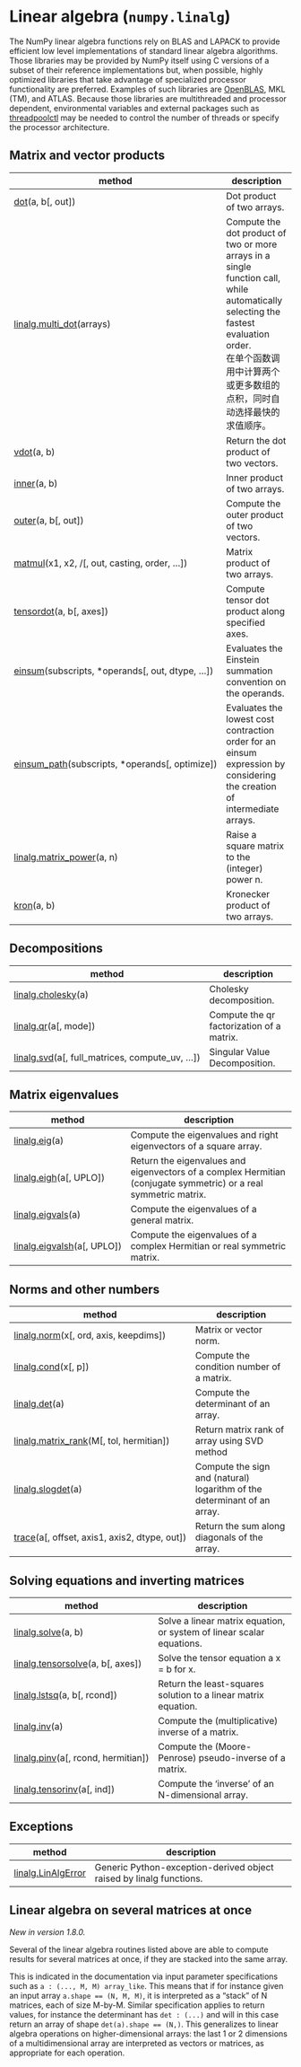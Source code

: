# Linear algebra (``numpy.linalg``)

The NumPy linear algebra functions rely on BLAS and LAPACK to provide efficient
low level implementations of standard linear algebra algorithms. Those
libraries may be provided by NumPy itself using C versions of a subset of their
reference implementations but, when possible, highly optimized libraries that
take advantage of specialized processor functionality are preferred. Examples
of such libraries are [OpenBLAS](https://www.openblas.net/), MKL (TM), and ATLAS. Because those libraries
are multithreaded and processor dependent, environmental variables and external
packages such as [threadpoolctl](https://github.com/joblib/threadpoolctl) may be needed to control the number of threads
or specify the processor architecture.

## Matrix and vector products

method | description
---|---
[dot](https://numpy.org/devdocs/reference/generated/numpy.dot.html#numpy.dot)(a, b[, out]) | Dot product of two arrays.
[linalg.multi_dot](https://numpy.org/devdocs/reference/generated/numpy.linalg.multi_dot.html#numpy.linalg.multi_dot)(arrays) | Compute the dot product of two or more arrays in a single function call, while automatically selecting the fastest evaluation order.<br>在单个函数调用中计算两个或更多数组的点积，同时自动选择最快的求值顺序。
[vdot](https://numpy.org/devdocs/reference/generated/numpy.vdot.html#numpy.vdot)(a, b) | Return the dot product of two vectors.
[inner](https://numpy.org/devdocs/reference/generated/numpy.inner.html#numpy.inner)(a, b) | Inner product of two arrays.
[outer](https://numpy.org/devdocs/reference/generated/numpy.outer.html#numpy.outer)(a, b[, out]) | Compute the outer product of two vectors.
[matmul](https://numpy.org/devdocs/reference/generated/numpy.matmul.html#numpy.matmul)(x1, x2, /[, out, casting, order, …]) | Matrix product of two arrays.
[tensordot](https://numpy.org/devdocs/reference/generated/numpy.tensordot.html#numpy.tensordot)(a, b[, axes]) | Compute tensor dot product along specified axes.
[einsum](https://numpy.org/devdocs/reference/generated/numpy.einsum.html#numpy.einsum)(subscripts, *operands[, out, dtype, …]) | Evaluates the Einstein summation convention on the operands.
[einsum_path](https://numpy.org/devdocs/reference/generated/numpy.einsum_path.html#numpy.einsum_path)(subscripts, *operands[, optimize]) | Evaluates the lowest cost contraction order for an einsum expression by considering the creation of intermediate arrays.
[linalg.matrix_power](https://numpy.org/devdocs/reference/generated/numpy.linalg.matrix_power.html#numpy.linalg.matrix_power)(a, n) | Raise a square matrix to the (integer) power n.
[kron](https://numpy.org/devdocs/reference/generated/numpy.kron.html#numpy.kron)(a, b) | Kronecker product of two arrays.

## Decompositions

method | description
---|---
[linalg.cholesky](https://numpy.org/devdocs/reference/generated/numpy.linalg.cholesky.html#numpy.linalg.cholesky)(a) | Cholesky decomposition.
[linalg.qr](https://numpy.org/devdocs/reference/generated/numpy.linalg.qr.html#numpy.linalg.qr)(a[, mode]) | Compute the qr factorization of a matrix.
[linalg.svd](https://numpy.org/devdocs/reference/generated/numpy.linalg.svd.html#numpy.linalg.svd)(a[, full_matrices, compute_uv, …]) | Singular Value Decomposition.

## Matrix eigenvalues

method | description
---|---
[linalg.eig](https://numpy.org/devdocs/reference/generated/numpy.linalg.eig.html#numpy.linalg.eig)(a) | Compute the eigenvalues and right eigenvectors of a square array.
[linalg.eigh](https://numpy.org/devdocs/reference/generated/numpy.linalg.eigh.html#numpy.linalg.eigh)(a[, UPLO]) | Return the eigenvalues and eigenvectors of a complex Hermitian (conjugate symmetric) or a real symmetric matrix.
[linalg.eigvals](https://numpy.org/devdocs/reference/generated/numpy.linalg.eigvals.html#numpy.linalg.eigvals)(a) | Compute the eigenvalues of a general matrix.
[linalg.eigvalsh](https://numpy.org/devdocs/reference/generated/numpy.linalg.eigvalsh.html#numpy.linalg.eigvalsh)(a[, UPLO]) | Compute the eigenvalues of a complex Hermitian or real symmetric matrix.

## Norms and other numbers

method | description
---|---
[linalg.norm](https://numpy.org/devdocs/reference/generated/numpy.linalg.norm.html#numpy.linalg.norm)(x[, ord, axis, keepdims]) | Matrix or vector norm.
[linalg.cond](https://numpy.org/devdocs/reference/generated/numpy.linalg.cond.html#numpy.linalg.cond)(x[, p]) | Compute the condition number of a matrix.
[linalg.det](https://numpy.org/devdocs/reference/generated/numpy.linalg.det.html#numpy.linalg.det)(a) | Compute the determinant of an array.
[linalg.matrix_rank](https://numpy.org/devdocs/reference/generated/numpy.linalg.matrix_rank.html#numpy.linalg.matrix_rank)(M[, tol, hermitian]) | Return matrix rank of array using SVD method
[linalg.slogdet](https://numpy.org/devdocs/reference/generated/numpy.linalg.slogdet.html#numpy.linalg.slogdet)(a) | Compute the sign and (natural) logarithm of the determinant of an array.
[trace](https://numpy.org/devdocs/reference/generated/numpy.trace.html#numpy.trace)(a[, offset, axis1, axis2, dtype, out]) | Return the sum along diagonals of the array.

## Solving equations and inverting matrices

method | description
---|---
[linalg.solve](https://numpy.org/devdocs/reference/generated/numpy.linalg.solve.html#numpy.linalg.solve)(a, b) | Solve a linear matrix equation, or system of linear scalar equations.
[linalg.tensorsolve](https://numpy.org/devdocs/reference/generated/numpy.linalg.tensorsolve.html#numpy.linalg.tensorsolve)(a, b[, axes]) | Solve the tensor equation a x = b for x.
[linalg.lstsq](https://numpy.org/devdocs/reference/generated/numpy.linalg.lstsq.html#numpy.linalg.lstsq)(a, b[, rcond]) | Return the least-squares solution to a linear matrix equation.
[linalg.inv](https://numpy.org/devdocs/reference/generated/numpy.linalg.inv.html#numpy.linalg.inv)(a) | Compute the (multiplicative) inverse of a matrix.
[linalg.pinv](https://numpy.org/devdocs/reference/generated/numpy.linalg.pinv.html#numpy.linalg.pinv)(a[, rcond, hermitian]) | Compute the (Moore-Penrose) pseudo-inverse of a matrix.
[linalg.tensorinv](https://numpy.org/devdocs/reference/generated/numpy.linalg.tensorinv.html#numpy.linalg.tensorinv)(a[, ind]) | Compute the ‘inverse’ of an N-dimensional array.

## Exceptions

method | description
---|---
[linalg.LinAlgError](https://numpy.org/devdocs/reference/generated/numpy.linalg.LinAlgError.html#numpy.linalg.LinAlgError) | Generic Python-exception-derived object raised by linalg functions.

## Linear algebra on several matrices at once

*New in version 1.8.0.* 

Several of the linear algebra routines listed above are able to
compute results for several matrices at once, if they are stacked into
the same array.

This is indicated in the documentation via input parameter
specifications such as ``a : (..., M, M) array_like``. This means that
if for instance given an input array ``a.shape == (N, M, M)``, it is
interpreted as a “stack” of N matrices, each of size M-by-M. Similar
specification applies to return values, for instance the determinant
has ``det : (...)`` and will in this case return an array of shape
``det(a).shape == (N,)``. This generalizes to linear algebra
operations on higher-dimensional arrays: the last 1 or 2 dimensions of
a multidimensional array are interpreted as vectors or matrices, as
appropriate for each operation.
